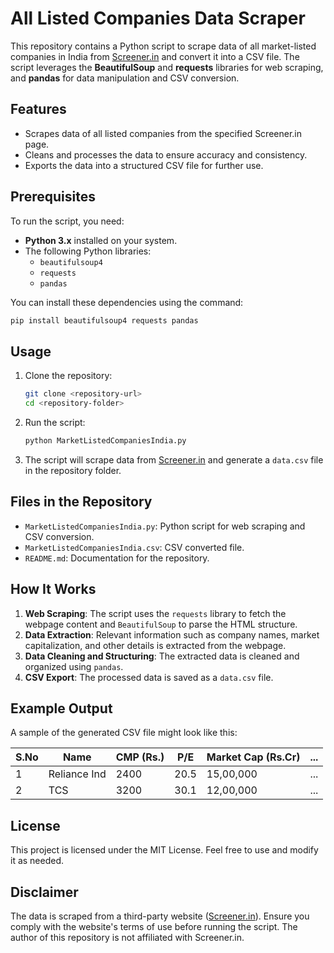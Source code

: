 # All Listed Companies Data Scraper

This repository contains a Python script to scrape data of all market-listed companies in India from [Screener.in](https://www.screener.in/screens/357649/all-listed-companies/) and convert it into a CSV file. The script leverages the **BeautifulSoup** and **requests** libraries for web scraping, and **pandas** for data manipulation and CSV conversion.

## Features
- Scrapes data of all listed companies from the specified Screener.in page.
- Cleans and processes the data to ensure accuracy and consistency.
- Exports the data into a structured CSV file for further use.

## Prerequisites
To run the script, you need:
- **Python 3.x** installed on your system.
- The following Python libraries:
  - `beautifulsoup4`
  - `requests`
  - `pandas`

You can install these dependencies using the command:

```bash
pip install beautifulsoup4 requests pandas
```

## Usage
1. Clone the repository:
   ```bash
   git clone <repository-url>
   cd <repository-folder>
   ```

2. Run the script:
   ```bash
   python MarketListedCompaniesIndia.py
   ```

3. The script will scrape data from [Screener.in](https://www.screener.in/screens/357649/all-listed-companies/) and generate a `data.csv` file in the repository folder.

## Files in the Repository
- `MarketListedCompaniesIndia.py`: Python script for web scraping and CSV conversion.
- `MarketListedCompaniesIndia.csv`: CSV converted file.
- `README.md`: Documentation for the repository.

## How It Works
1. **Web Scraping**: The script uses the `requests` library to fetch the webpage content and `BeautifulSoup` to parse the HTML structure.
2. **Data Extraction**: Relevant information such as company names, market capitalization, and other details is extracted from the webpage.
3. **Data Cleaning and Structuring**: The extracted data is cleaned and organized using `pandas`.
4. **CSV Export**: The processed data is saved as a `data.csv` file.

## Example Output
A sample of the generated CSV file might look like this:

| S.No | Name         | CMP (Rs.) | P/E   | Market Cap (Rs.Cr) | ... |
|------|--------------|-----------|-------|--------------------|-----|
| 1    | Reliance Ind | 2400      | 20.5  | 15,00,000          | ... |
| 2    | TCS          | 3200      | 30.1  | 12,00,000          | ... |

## License
This project is licensed under the MIT License. Feel free to use and modify it as needed.

## Disclaimer
The data is scraped from a third-party website ([Screener.in](https://www.screener.in)). Ensure you comply with the website's terms of use before running the script. The author of this repository is not affiliated with Screener.in.
